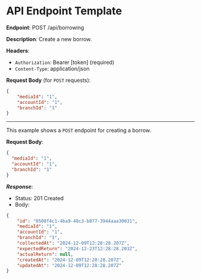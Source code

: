 # API Endpoint Template

**Endpoint**:
POST /api/borrowing

**Description**: Create a new borrow.

**Headers**:
- `Authorization`: Bearer [token] (required)
- `Content-Type`: application/json

**Request Body** (for `POST` requests):

```json
{
    "mediaId": "1",
    "accountId": "1",
    "branchId": "1"
}
```

---

This example shows a `POST` endpoint for creating a borrow.

**Request Body**:

```json
{
  "mediaId": "1",
  "accountId": "1",
  "branchId": "1"
}
```

***Response***:

- Status: 201 Created
- Body:

```json
{
    "id": "0508f4c1-4ba9-48c3-b877-3944aaa30031",
    "mediaId": "1",
    "accountId": "1",
    "branchId": "1",
    "collectedAt": "2024-12-09T12:28:28.207Z",
    "expectedReturn": "2024-12-23T12:28:28.203Z",
    "actualReturn": null,
    "createdAt": "2024-12-09T12:28:28.207Z",
    "updatedAt": "2024-12-09T12:28:28.207Z"
}
```
